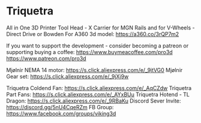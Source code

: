 # Triquetra
All in One 3D Printer Tool Head - X Carrier for MGN Rails and for V-Wheels - Direct Drive or Bowden
For A360 3d model: https://a360.co/3rQP7m2

If you want to support the development - consider becoming a patreon or supporting buying a coffee:
https://www.buymeacoffee.com/pro3d
https://www.patreon.com/pro3d

Mjølnir NEMA 14 motor: https://s.click.aliexpress.com/e/_9jtVG0
Mjølnir Gear set: https://s.click.aliexpress.com/e/_9jXj9w

Triquetra Coldend Fan: https://s.click.aliexpress.com/e/_AqCZdw
Triquetra Part Fans: https://s.click.aliexpress.com/e/_AYxBUu
Triquetra Hotend - TL Dragon: https://s.click.aliexpress.com/e/_9RBaKu
Discord Sever Invite: https://discord.gg/5nU4CqeRZm
FB Group: https://www.facebook.com/groups/viking3d


